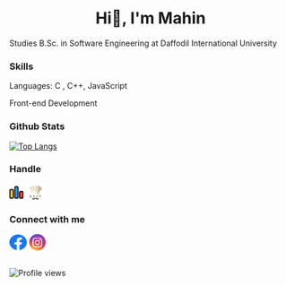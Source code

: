 <h1 align="center">Hi👋, I'm Mahin</h1>

<p>Studies B.Sc. in Software Engineering at Daffodil International University</p>

<h3>Skills</h3>
<p>Languages: C , C++, JavaScript</p>
<p>Front-end Development</p>
<h3>Github Stats</h3>

  
 <!--  TOP LANGUAGES STATISTICS -->
 [![Top Langs](https://github-readme-stats.vercel.app/api/top-langs/?username=mohidmahin20&theme=dark&layout=compact&align=right&width=40%)](https://github.com/mohidmahin20/github-readme-stats)
 
 <h3 align="left">Handle</h3>
<p align="left">
    <a href="https://codeforces.com/profile/mohid_mahin" target="blank"><img align="center" title="CodeForces" src="https://github.com/iffatul-anon/iffatul-anon/blob/main/cf%20logo.webp" height="30" width="25" /></a>
 <a href="https://www.codechef.com/users/mahin15" target="blank"><img align="center" title="CodeChef" src="https://github.com/iffatul-anon/iffatul-anon/blob/main/cc%20logo.png" height="30" width="35" /></a>
</p>
  
 <h3 align="left">Connect with me</h3>
<p align="left">
<a href="https://www.facebook.com/mohidmahin15/" target="blank"><img align="center" title="Facebook" src="https://github.com/iffatul-anon/iffatul-anon/blob/main/facebook-logo.svg" alt="iffatul.anon" height="28" width="31" /></a>
<a href="https://instagram.com/iffatul_anon" target="blank"><img align="center" title="Instagram" src="https://github.com/iffatul-anon/iffatul-anon/blob/main/instagram-logo-circle.png" alt="iffatul_anon" height="30" width="30" /></a>
<br><br>
  
![Profile views](https://gpvc.arturio.dev/iffatul-anon)
